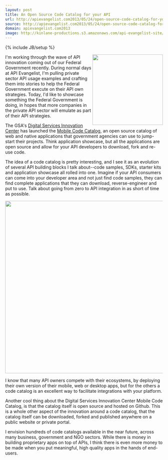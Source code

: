 ```yaml
---
layout: post
title: An Open Source Code Catalog for your API
url: http://apievangelist.com2013/05/24/open-source-code-catalog-for-your-api/
source: http://apievangelist.com2013/05/24/open-source-code-catalog-for-your-api/
domain: apievangelist.com2013
image: http://kinlane-productions.s3.amazonaws.com/api-evangelist-site/blog/digital-services-innovation-center.jpg
---
```

{% include JB/setup %}<p>
     <a href="http://gsablogs.gsa.gov/dsic/" target="_blank"><img src="https://s3.amazonaws.com/kinlane-productions/federal-strategy/digital-services-innovation-center.png"  width="225" align="right" /></a>
</p>
<p>
     I'm working through the wave of API innovation coming out of our Federal Government recently. During normal days at API Evangelist, I'm pulling private sector API usage examples and crafting them into stories to help the Federal Government execute on their API own strategies. Today, I'd like to showcase something the Federal Government is doing, in hopes that more companies in the private API sector will emulate as part of their API strategies.
</p>
<p>
     The GSA's <a href="http://gsablogs.gsa.gov/dsic/">Digital Services Innovation Center</a> has launched the <a href="http://gsa.github.io/Mobile-Code-Catalog/">Mobile Code Catalog</a>, an open source catalog of web and native applications that government agencies can use to jump-start their projects. Think application showcase, but all the applications are open source and allow for your API developers to download, fork and re-use code.
</p>
<p>
     The idea of a code catalog is pretty interesting, and I see it as an evolution of several API building blocks I talk about--code samples, SDKs, starter kits and application showcase all rolled into one. Imagine if your API consumers can come into your developer area and not just find code samples, they can find complete applications that they can download, reverse-engineer and put to use. Talk about going from zero to API integration in as short of time as possible.
</p>
<p>
     <a href="http://gsa.github.io/Mobile-Code-Catalog/"><img src="https://s3.amazonaws.com/kinlane-productions/federal-strategy/mobile-code-catalog.png"  width="550" /></a>
</p>
<p>
     I know that many API owners compete with their ecosystems, by deploying their own version of their mobile, web or desktop apps, but for the others a code catalog is an excellent way to facilitate integrations with your platform.
</p>
<p>
     Another cool thing about the Digital Services Innovation Center Mobile Code Catalog, is that the catalog itself is open source and hosted on Github. This is a whole other aspect of the innovation around a code catalog, that the catalog itself can be downloaded, forked and published anywhere on a public website or private portal.
</p>
<p>
     I envision hundreds of code catalogs available in the near future, across many business, government and NGO sectors. While there is money in building proprietary apps on top of APIs, I think there is even more money to be made when you put meaningful, high quality apps in the hands of end-users.
</p>
